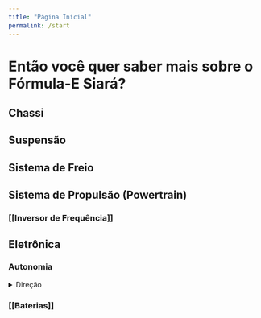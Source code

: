 ```yaml
---
title: "Página Inicial"
permalink: /start
---
```


# Então você quer saber mais sobre o Fórmula-E Siará?
## Chassi

## Suspensão

## Sistema de Freio

## Sistema de Propulsão (Powertrain)
### [[Inversor de Frequência]]
## Eletrônica
### Autonomia

<details>
<summary>Direção</summary>

Motor DC 4000 RPM redução 1:8 encoder 15 passos, plataforma: Arduino

<img src="images/esquema_direcao.jpg" alt="esquema_direcao" width="800"/>

</details>



### [[Baterias]]
